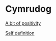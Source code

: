 # Cymrudog

[A bit of positivity](/posts/2022-11-11-positivity-in-unlikely-situations.md)

[Self definition](/posts/2022-11-18-self-definition.md)
